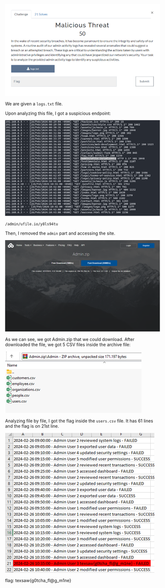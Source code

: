![alt text](image.png)

We are given a `logs.txt` file.

Upon analyzing this file, I got a suspicious endpoint:

![alt text](image-1.png)

`/admin/ufile.io/y8ls94tu`

Then, I removed the `admin` part and accessing the site.

![alt text](image-2.png)

As we can see, we got Admin.zip that we could download. After downloaded the file, we got 5 CSV files inside the archive file:

![alt text](image-3.png)

Analyzing file by file, I got the flag inside the `users.csv` file. It has 61 lines and the flag is on 21st line.

![alt text](image-4.png)

flag: texsaw{g0tcha_fl@g_m1ne}


